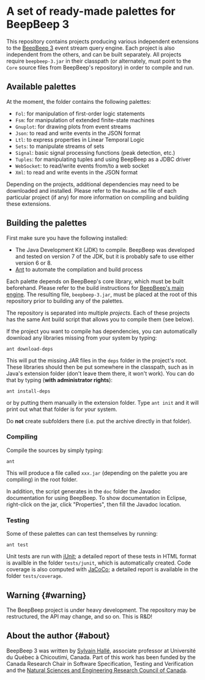 A set of ready-made palettes for BeepBeep 3
===========================================

This repository contains projects producing various independent
extensions to the [BeepBeep 3](https://liflab.github.io/beepbeep-3)
event stream query engine. Each project is also independent from the others, and
can be built separately. All projects require `beepbeep-3.jar` in their
classpath (or alternately, must point to the `Core` source files from
BeepBeep's repository) in order to compile and run.

Available palettes
------------------

At the moment, the folder contains the following palettes:

- `Fol`: for manipulation of first-order logic statements
- `Fsm`: for manipulation of extended finite-state machines
- `Gnuplot`: for drawing plots from event streams
- `Json`: to read and write events in the JSON format
- `Ltl`: to express properties in Linear Temporal Logic
- `Sets`: to manipulate streams of sets
- `Signal`: basic signal processing functions (peak detection, etc.)
- `Tuples`: for manipulating tuples and using BeepBeep as a JDBC driver
- `WebSocket`: to read/write events from/to a web socket
- `Xml`: to read and write events in the JSON format

Depending on the projects, additional dependencies may need to be
downloaded and installed. Please refer to the `Readme.md` file of each
particular project (if any) for more information on compiling and
building these extensions.

Building the palettes
---------------------

First make sure you have the following installed:

- The Java Development Kit (JDK) to compile. BeepBeep was developed and
  tested on version 7 of the JDK, but it is probably safe to use either
  version 6 or 8.
- [Ant](http://ant.apache.org) to automate the compilation and build process

Each palette depends on BeepBeep's core library, which must be built
beforehand. Please refer to the build instructions for [BeepBeep's main
engine](https://github.com/liflab/beepbeep-3).
The resulting file, `beepbeep-3.jar`, must be placed at the root of this
repository prior to building any of the palettes.

The repository is separated into multiple *projects*. Each of these
projects has the same Ant build script that allows you to compile them
(see below).

If the project you want to compile has dependencies,
 you can automatically download any libraries missing from your
system by typing:

    ant download-deps

This will put the missing JAR files in the `deps` folder in the project's
root. These libraries should then be put somewhere in the classpath, such as
in Java's extension folder (don't leave them there, it won't work). You can
do that by typing (**with administrator rights**):

    ant install-deps

or by putting them manually in the extension folder. Type `ant init` and it
will print out what that folder is for your system.

Do **not** create subfolders there (i.e. put the archive directly in that
folder).

### Compiling

Compile the sources by simply typing:

    ant

This will produce a file called `xxx.jar` (depending on the palette you
are compiling) in the root folder.

In addition, the script generates in the `doc` folder the Javadoc
documentation for using BeepBeep. To show documentation in Eclipse,
right-click on the jar, click "Properties", then fill the Javadoc location.

### Testing

Some of these palettes can can test themselves by running:

    ant test

Unit tests are run with [jUnit](http://junit.org); a detailed report of
these tests in HTML format is availble in the folder `tests/junit`, which
is automatically created. Code coverage is also computed with
[JaCoCo](http://www.eclemma.org/jacoco/); a detailed report is available
in the folder `tests/coverage`.

Warning                                                          {#warning}
-------

The BeepBeep project is under heavy development. The repository may be
restructured, the API may change, and so on. This is R&D!

About the author                                                   {#about}
----------------

BeepBeep 3 was written by [Sylvain Hallé](http://leduotang.ca/sylvain),
associate professor at Université du Québec à Chicoutimi, Canada. Part of
this work has been funded by the Canada Research Chair in Software
Specification, Testing and Verification and the
[Natural Sciences and Engineering Research Council
of Canada](http://nserc-crsng.gc.ca).
